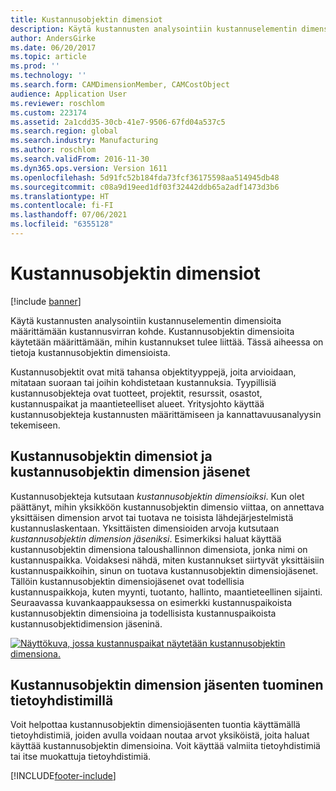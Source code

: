 ```yaml
---
title: Kustannusobjektin dimensiot
description: Käytä kustannusten analysointiin kustannuselementin dimensioita määrittämään kustannusvirran kohde. Kustannusobjektin dimensioita käytetään määrittämään, mihin kustannukset tulee liittää. Tässä aiheessa on tietoja kustannusobjektin dimensioista.
author: AndersGirke
ms.date: 06/20/2017
ms.topic: article
ms.prod: ''
ms.technology: ''
ms.search.form: CAMDimensionMember, CAMCostObject
audience: Application User
ms.reviewer: roschlom
ms.custom: 223174
ms.assetid: 2a1cdd35-30cb-41e7-9506-67fd04a537c5
ms.search.region: global
ms.search.industry: Manufacturing
ms.author: roschlom
ms.search.validFrom: 2016-11-30
ms.dyn365.ops.version: Version 1611
ms.openlocfilehash: 5d91fc52b184fda73fcf36175598aa514945db48
ms.sourcegitcommit: c08a9d19eed1df03f32442ddb65a2adf1473d3b6
ms.translationtype: HT
ms.contentlocale: fi-FI
ms.lasthandoff: 07/06/2021
ms.locfileid: "6355128"
---
```

# <a name="cost-object-dimensions"></a>Kustannusobjektin dimensiot

[!include [banner](../includes/banner.md)]

Käytä kustannusten analysointiin kustannuselementin dimensioita määrittämään kustannusvirran kohde. Kustannusobjektin dimensioita käytetään määrittämään, mihin kustannukset tulee liittää. Tässä aiheessa on tietoja kustannusobjektin dimensioista.

Kustannusobjektit ovat mitä tahansa objektityyppejä, joita arvioidaan, mitataan suoraan tai joihin kohdistetaan kustannuksia. Tyypillisiä kustannusobjekteja ovat tuotteet, projektit, resurssit, osastot, kustannuspaikat ja maantieteelliset alueet. Yritysjohto käyttää kustannusobjekteja kustannusten määrittämiseen ja kannattavuusanalyysin tekemiseen.

## <a name="cost-object-dimensions-and-cost-object-dimension-members"></a>Kustannusobjektin dimensiot ja kustannusobjektin dimension jäsenet
Kustannusobjekteja kutsutaan *kustannusobjektin dimensioiksi*. Kun olet päättänyt, mihin yksikköön kustannusobjektin dimensio viittaa, on annettava yksittäisen dimension arvot tai tuotava ne toisista lähdejärjestelmistä kustannuslaskentaan. Yksittäisten dimensioiden arvoja kutsutaan *kustannusobjektin dimension jäseniksi*. Esimerkiksi haluat käyttää kustannusobjektin dimensiona taloushallinnon dimensiota, jonka nimi on kustannuspaikka. Voidaksesi nähdä, miten kustannukset siirtyvät yksittäisiin kustannuspaikkoihin, sinun on tuotava kustannusobjektin dimensiojäsenet. Tällöin kustannusobjektin dimensiojäsenet ovat todellisia kustannuspaikkoja, kuten myynti, tuotanto, hallinto, maantieteellinen sijainti. Seuraavassa kuvankaappauksessa on esimerkki kustannuspaikoista kustannusobjektin dimensioina ja todellisista kustannuspaikoista kustannusobjektidimension jäseninä. 

[![Näyttökuva, jossa kustannuspaikat näytetään kustannusobjektin dimensiona.](./media/cost-object-dimensions.png)](./media/cost-object-dimensions.png)

## <a name="import-cost-object-dimension-members-through-data-connectors"></a>Kustannusobjektin dimension jäsenten tuominen tietoyhdistimillä
Voit helpottaa kustannusobjektin dimensiojäsenten tuontia käyttämällä tietoyhdistimiä, joiden avulla voidaan noutaa arvot yksiköistä, joita haluat käyttää kustannusobjektin dimensioina. Voit käyttää valmiita tietoyhdistimiä tai itse muokattuja tietoyhdistimiä.





[!INCLUDE[footer-include](../../includes/footer-banner.md)]